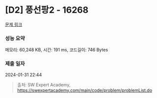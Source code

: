 # [D2] 풍선팡2 - 16268 

[문제 링크](https://swexpertacademy.com/main/code/problem/problemDetail.do?contestProbId=AYYlGU56XOkDFARc) 

### 성능 요약

메모리: 60,248 KB, 시간: 191 ms, 코드길이: 746 Bytes

### 제출 일자

2024-01-31 22:44



> 출처: SW Expert Academy, https://swexpertacademy.com/main/code/problem/problemList.do
